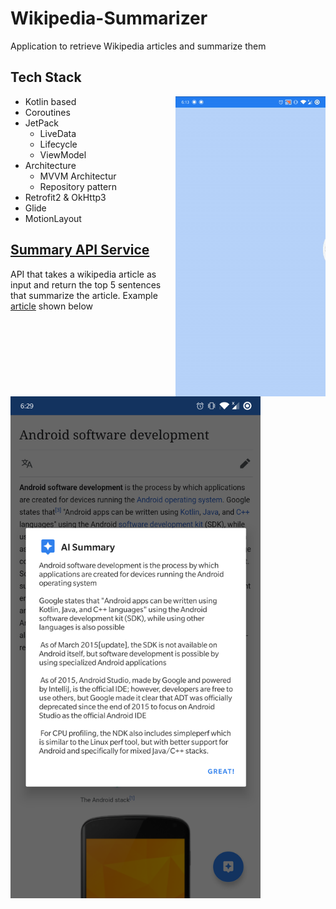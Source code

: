 # Wikipedia-Summarizer
Application to retrieve Wikipedia articles and summarize them



## Tech Stack
<img src="/demo/demo.gif" align="right"/>

- Kotlin based
- Coroutines
- JetPack
  - LiveData
  - Lifecycle
  - ViewModel
- Architecture
  - MVVM Architectur
  - Repository pattern
- Retrofit2 & OkHttp3 
- Glide
- MotionLayout
## [Summary API Service](https://www.meaningcloud.com/)
API that takes a wikipedia article as input and return the top 5 sentences that summarize the article. Example [article](https://en.wikipedia.org/wiki/Android_software_development) shown below

<img src = "https://github.com/Sukhdip-Sandhu/Wikipedia-Summarizer/blob/main/demo/summary_example.png" width=400>
